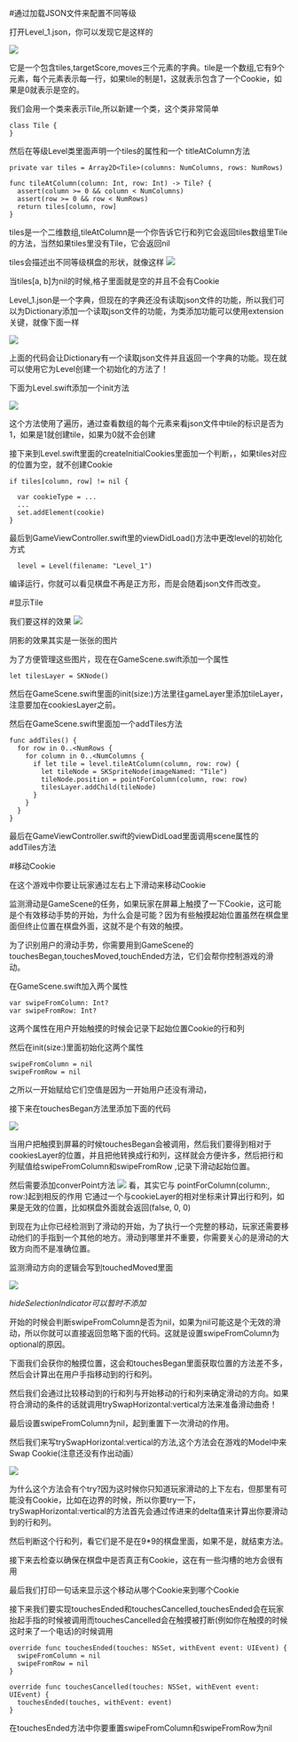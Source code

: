 #通过加载JSON文件来配置不同等级

打开Level_1.json，你可以发现它是这样的

![](http://7u2osj.com1.z0.glb.clouddn.com/leveljson.png)

它是一个包含tiles,targetScore,moves三个元素的字典。tile是一个数组,它有9个元素，每个元素表示每一行，如果tile的制是1，这就表示包含了一个Cookie，如果是0就表示是空的。

我们会用一个类来表示Tile,所以新建一个类，这个类非常简单
```
class Tile {
}
```
然后在等级Level类里面声明一个tiles的属性和一个  titleAtColumn方法
```
private var tiles = Array2D<Tile>(columns: NumColumns, rows: NumRows)

func tileAtColumn(column: Int, row: Int) -> Tile? {
  assert(column >= 0 && column < NumColumns)
  assert(row >= 0 && row < NumRows)
  return tiles[column, row]
}
```

tiles是一个二维数组,tileAtColumn是一个你告诉它行和列它会返回tiles数组里Tile的方法，当然如果tiles里没有Tile，它会返回nil

tiles会描述出不同等级棋盘的形状，就像这样
![](http://cdn3.raywenderlich.com/wp-content/uploads/2014/02/JSON-and-tiles.png)

当tiles[a, b]为nil的时候,格子里面就是空的并且不会有Cookie

Level_1.json是一个字典，但现在的字典还没有读取json文件的功能，所以我们可以为Dictionary添加一个读取json文件的功能，为类添加功能可以使用extension关键，就像下面一样

![](http://7u2osj.com1.z0.glb.clouddn.com/extensiondic.png)

上面的代码会让Dictionary有一个读取json文件并且返回一个字典的功能。现在就可以使用它为Level创建一个初始化的方法了！

下面为Level.swift添加一个init方法

![](http://7u2osj.com1.z0.glb.clouddn.com/levelinit.png)

这个方法使用了遍历，通过查看数组的每个元素来看json文件中tile的标识是否为1，如果是1就创建tile，如果为0就不会创建

接下来到Level.swift里面的createInitialCookies里面加一个判断，，如果tiles对应的位置为空，就不创建Cookie

```
if tiles[column, row] != nil {

  var cookieType = ...
  ...
  set.addElement(cookie)
}

```

最后到GameViewController.swift里的viewDidLoad()方法中更改level的初始化方式

```
  level = Level(filename: "Level_1")
```

编译运行，你就可以看见棋盘不再是正方形，而是会随着json文件而改变。


#显示Tile

我们要这样的效果
![](http://cdn5.raywenderlich.com/wp-content/uploads/2014/02/Tiles-layer.png)

阴影的效果其实是一张张的图片

为了方便管理这些图片，现在在GameScene.swift添加一个属性
```
let tilesLayer = SKNode()
```

然后在GameScene.swift里面的init(size:)方法里往gameLayer里添加tileLayer，注意要加在cookiesLayer之前。

然后在GameScene.swift里面加一个addTiles方法

```
func addTiles() {
  for row in 0..<NumRows {
    for column in 0..<NumColumns {
      if let tile = level.tileAtColumn(column, row: row) {
        let tileNode = SKSpriteNode(imageNamed: "Tile")
        tileNode.position = pointForColumn(column, row: row)
        tilesLayer.addChild(tileNode)
      }
    }
  }
}
```
最后在GameViewController.swift的viewDidLoad里面调用scene属性的addTiles方法

#移动Cookie

在这个游戏中你要让玩家通过左右上下滑动来移动Cookie

监测滑动是GameScene的任务，如果玩家在屏幕上触摸了一下Cookie，这可能是个有效移动手势的开始，为什么会是可能？因为有些触摸起始位置虽然在棋盘里面但终止位置在棋盘外面，这就不是个有效的触摸。

为了识别用户的滑动手势，你需要用到GameScene的touchesBegan,touchesMoved,touchEnded方法，它们会帮你控制游戏的滑动。

在GameScene.swift加入两个属性

```
var swipeFromColumn: Int?
var swipeFromRow: Int?
```
这两个属性在用户开始触摸的时候会记录下起始位置Cookie的行和列

然后在init(size:)里面初始化这两个属性

```
swipeFromColumn = nil
swipeFromRow = nil
```
之所以一开始赋给它们空值是因为一开始用户还没有滑动，

接下来在touchesBegan方法里添加下面的代码

![](http://7u2osj.com1.z0.glb.clouddn.com/touchBegan.png)

当用户把触摸到屏幕的时候touchesBegan会被调用，然后我们要得到相对于cookiesLayer的位置，并且把他转换成行和列，这样就会方便许多，然后把行和列赋值给swipeFromColumn和swipeFromRow
,记录下滑动起始位置。

然后需要添加converPoint方法
![](http://7u2osj.com1.z0.glb.clouddn.com/converPoint.png)
看，其实它与 pointForColumn(column:, row:)起到相反的作用
它通过一个与cookieLayer的相对坐标来计算出行和列，如果是无效的位置，比如棋盘外面就会返回(false, 0, 0)

到现在为止你已经检测到了滑动的开始，为了执行一个完整的移动，玩家还需要移动他们的手指到一个其他的地方。滑动到哪里并不重要，你需要关心的是滑动的大致方向而不是准确位置。

监测滑动方向的逻辑会写到touchedMoved里面

![](http://7u2osj.com1.z0.glb.clouddn.com/touchmoved.png)

*hideSelectionIndicator可以暂时不添加*

开始的时候会判断swipeFromColumn是否为nil，如果为nil可能这是个无效的滑动，所以你就可以直接返回忽略下面的代码。这就是设置swipeFromColumn为optional的原因。

下面我们会获你的触摸位置，这会和touchesBegan里面获取位置的方法差不多，然后会计算出在用户手指移动到的行和列。

然后我们会通过比较移动到的行和列与开始移动的行和列来确定滑动的方向。如果符合滑动的条件的话就调用trySwapHorizontal:vertical方法来准备滑动曲奇！

最后设置swipeFromColumn为nil，起到重置下一次滑动的作用。

然后我们来写trySwapHorizontal:vertical的方法,这个方法会在游戏的Model中来Swap Cookie(注意还没有作出动画）

![](http://7u2osj.com1.z0.glb.clouddn.com/trySwap.png)

为什么这个方法会有个try?因为这时候你只知道玩家滑动的上下左右，但那里有可能没有Cookie，比如在边界的时候，所以你要try一下，trySwapHorizontal:vertical的方法首先会通过传进来的delta值来计算出你要滑动到的行和列。

然后判断这个行和列，看它们是不是在9*9的棋盘里面，如果不是，就结束方法。

接下来去检查以确保在棋盘中是否真正有Cookie，这在有一些沟槽的地方会很有用

最后我们打印一句话来显示这个移动从哪个Cookie来到哪个Cookie

接下来我们要实现touchesEnded和touchesCancelled,touchesEnded会在玩家抬起手指的时候被调用而touchesCancelled会在触摸被打断(例如你在触摸的时候这时来了一个电话)的时候调用

```
override func touchesEnded(touches: NSSet, withEvent event: UIEvent) {
  swipeFromColumn = nil
  swipeFromRow = nil
}

override func touchesCancelled(touches: NSSet, withEvent event: UIEvent) {
  touchesEnded(touches, withEvent: event)
}
```
在touchesEnded方法中你要重置swipeFromColumn和swipeFromRow为nil

